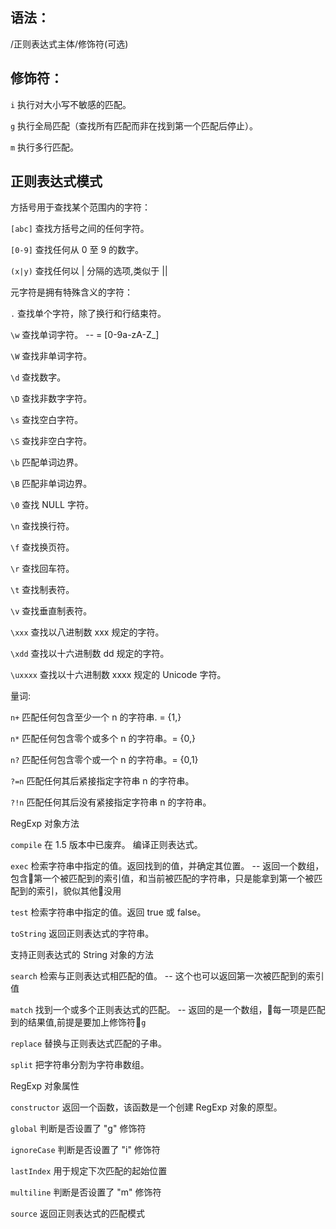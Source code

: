 ## 语法： 

/正则表达式主体/修饰符(可选)

## 修饰符：

`i`	执行对大小写不敏感的匹配。

`g`	执行全局匹配（查找所有匹配而非在找到第一个匹配后停止）。

`m`	执行多行匹配。

## 正则表达式模式
方括号用于查找某个范围内的字符：

`[abc]`	查找方括号之间的任何字符。

`[0-9]`	查找任何从 0 至 9 的数字。

`(x|y)`	查找任何以 | 分隔的选项,类似于 ||

元字符是拥有特殊含义的字符：

`.`	查找单个字符，除了换行和行结束符。

`\w`	查找单词字符。 -- = [0-9a-zA-Z_]

`\W`	查找非单词字符。

`\d`	查找数字。

`\D`	查找非数字字符。

`\s`	查找空白字符。

`\S`	查找非空白字符。

`\b`	匹配单词边界。

`\B`	匹配非单词边界。

`\0`	查找 NULL 字符。

`\n`	查找换行符。

`\f`	查找换页符。

`\r`	查找回车符。

`\t`	查找制表符。

`\v`	查找垂直制表符。

`\xxx`	查找以八进制数 xxx 规定的字符。

`\xdd`	查找以十六进制数 dd 规定的字符。

`\uxxxx`	查找以十六进制数 xxxx 规定的 Unicode 字符。

量词:

`n+`	匹配任何包含至少一个 n 的字符串. = {1,}

`n*`	匹配任何包含零个或多个 n 的字符串。= {0,}

`n?`	匹配任何包含零个或一个 n 的字符串。= {0,1}

`?=n`	匹配任何其后紧接指定字符串 n 的字符串。

`?!n` 匹配任何其后没有紧接指定字符串 n 的字符串。

RegExp 对象方法

`compile`	在 1.5 版本中已废弃。 编译正则表达式。

`exec`	检索字符串中指定的值。返回找到的值，并确定其位置。 -- 返回一个数组，包含第一个被匹配到的索引值，和当前被匹配的字符串，只是能拿到第一个被匹配到的索引，貌似其他没用

`test`	检索字符串中指定的值。返回 true 或 false。

`toString`	返回正则表达式的字符串。

支持正则表达式的 String 对象的方法

`search`	检索与正则表达式相匹配的值。 -- 这个也可以返回第一次被匹配到的索引值

`match`	找到一个或多个正则表达式的匹配。 -- 返回的是一个数组，每一项是匹配到的结果值,前提是要加上修饰符`g`

`replace`	替换与正则表达式匹配的子串。

`split`	把字符串分割为字符串数组。

RegExp 对象属性

`constructor`	返回一个函数，该函数是一个创建 RegExp 对象的原型。

`global`	判断是否设置了 "g" 修饰符

`ignoreCase`	判断是否设置了 "i" 修饰符

`lastIndex`	用于规定下次匹配的起始位置

`multiline`	判断是否设置了 "m" 修饰符

`source`	返回正则表达式的匹配模式